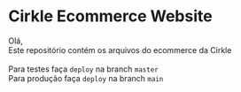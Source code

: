 # Cirkle Ecommerce Website

Olá,\
Este repositório contém os arquivos do ecommerce da Cirkle\
\
Para testes faça `deploy` na branch `master`\
Para produção faça `deploy` na branch `main`
